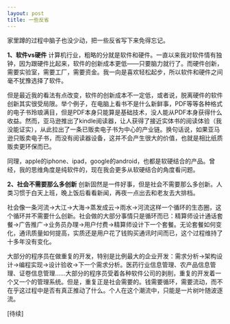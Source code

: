 ```yaml
---
layout: post
title: 一些反省
---
```


家里蹲的过程中脑子也没少动，把一些反省写下来免得忘记。

<strong>1、软件vs硬件</strong>
计算机行业，粗略的分就是软件和硬件。一直以来我对软件情有独钟，因为跟硬件比起来，软件的创新成本更低——只要脑力就行了。而硬件创新，需要实验室，需要工厂，需要资金。我一向是喜欢轻松起步，所以软件和硬件之间毫不犹豫选择了软件。

但是最近我的看法有点改变，软件的创新成本不一定低，或者说，脱离硬件的软件创新其实很受局限。举个例子，在电脑上看书不是什么新鲜事，PDF等等各种格式的电子书玲琅满目，但是PDF本身只能算是基础技术，没人能从PDF本身获得什么收益。然而，亚马逊推出了kindle阅读器，让人获得了接近实体书的阅读体验（我没能证实），从此拉出了一条已贩卖电子书为中心的产业链。换句话说，如果亚马逊只贩卖电子书，而没有阅读器设备，这并不会产生很大的价值，也就是相比纸质贩卖更环保而已。

同理，apple的iphone、ipad，google的android，也都是软硬结合的产品。曾经，我的思维角度是纯软件的，现在我会更多从软硬结合的角度看问题。

<strong>2、社会不需要那么多创新</strong>
创新固然是一件好事，但是社会不需要那么多创新。人类习惯于白天上班，晚上饭后看看新闻，再夜一点出去和老友去大排档。

社会像一条河流->大江->大海->蒸发成云->雨水->河流这样一个循环的生态圈，这个循环并不需要什么创新。社会做的大部分事情只是循环而已：精算师设计通话套餐->广告推广->业务员办理->用户付费->精算师设计下一个套餐。无论套餐如何变化，通讯质量如何提高，实质还是用户花了钱购买通讯时间而已，这个过程维持了十多年没有变化。

大部分的程序员在做重复的开发，特别是比例最大的企业开发：需求分析->架构设计->编程实现->设计验收->下一个需求分析。医药行业信息管理、农产品信息管理、证卷信息管理……大部分的程序员受着各种软件公司的剥削，重复的开发着一个又一个的管理系统。但是，重复正是社会需要的。钱需要循环，需要流动，而不在乎这过程中是否有真正推动了什么。个人在这个潮流中，只能是一片树叶随波逐流。

[待续]
